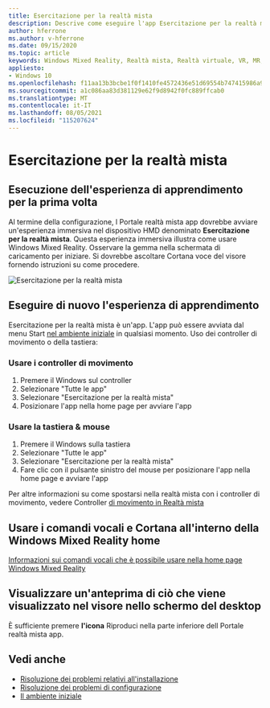 ```yaml
---
title: Esercitazione per la realtà mista
description: Descrive come eseguire l'app Esercitazione per la realtà mista e come spostarsi Windows Mixed Reality.
author: hferrone
ms.author: v-hferrone
ms.date: 09/15/2020
ms.topic: article
keywords: Windows Mixed Reality, Realtà mista, Realtà virtuale, VR, MR, Esercitazione, Introduzione
appliesto:
- Windows 10
ms.openlocfilehash: f11aa13b3bcbe1f0f1410fe4572436e51d69554b747415986a9a06036d95f64b
ms.sourcegitcommit: a1c086aa83d381129e62f9d8942f0fc889ffcab0
ms.translationtype: MT
ms.contentlocale: it-IT
ms.lasthandoff: 08/05/2021
ms.locfileid: "115207624"
---
```

# <a name="learn-mixed-reality"></a>Esercitazione per la realtà mista

## <a name="running-the-learning-experience-for-the-first-time"></a>Esecuzione dell'esperienza di apprendimento per la prima volta

Al termine della configurazione, l Portale realtà mista app dovrebbe avviare un'esperienza immersiva nel dispositivo HMD denominato **Esercitazione per la realtà mista**. Questa esperienza immersiva illustra come usare Windows Mixed Reality. Osservare la gemma nella schermata di caricamento per iniziare. Si dovrebbe ascoltare Cortana voce del visore fornendo istruzioni su come procedere.

![Esercitazione per la realtà mista](images/file-learnmixedrealitystart.png)

## <a name="rerun-the-learning-experience"></a>Eseguire di nuovo l'esperienza di apprendimento

Esercitazione per la realtà mista è un'app. L'app può essere avviata dal menu Start [nel ambiente iniziale](your-mixed-reality-home.md) in qualsiasi momento. Uso dei controller di movimento o della tastiera:

### <a name="use-your-motion-controllers"></a>Usare i controller di movimento

1. Premere il Windows sul controller
2. Selezionare "Tutte le app"
3. Selezionare "Esercitazione per la realtà mista"
4. Posizionare l'app nella home page per avviare l'app

### <a name="use-your-mouse--keyboard"></a>Usare la tastiera & mouse

1. Premere il Windows sulla tastiera
2. Selezionare "Tutte le app"
3. Selezionare "Esercitazione per la realtà mista"
4. Fare clic con il pulsante sinistro del mouse per posizionare l'app nella home page e avviare l'app

Per altre informazioni su come spostarsi nella realtà mista con i controller di movimento, vedere Controller [di movimento in Realtà mista](controllers-in-wmr.md)

## <a name="use-voice-commands-and-cortana-inside-of-the-windows-mixed-reality-home"></a>Usare i comandi vocali e Cortana all'interno della Windows Mixed Reality home

[Informazioni sui comandi vocali che è possibile usare nella home page Windows Mixed Reality](https://support.microsoft.com/help/4041322/windows-10-speech-in-windows-mixed-reality)

## <a name="show-a-preview-of-what-im-seeing-in-my-headset-on-my-desktops-screen"></a>Visualizzare un'anteprima di ciò che viene visualizzato nel visore nello schermo del desktop

È sufficiente premere **l'icona** Riproduci nella parte inferiore dell Portale realtà mista app.

## <a name="see-also"></a>Vedi anche

* [Risoluzione dei problemi relativi all'installazione](installation_errors.md)
* [Risoluzione dei problemi di configurazione](wmr-setup-faq.yml)
* [Il ambiente iniziale](your-mixed-reality-home.md)
